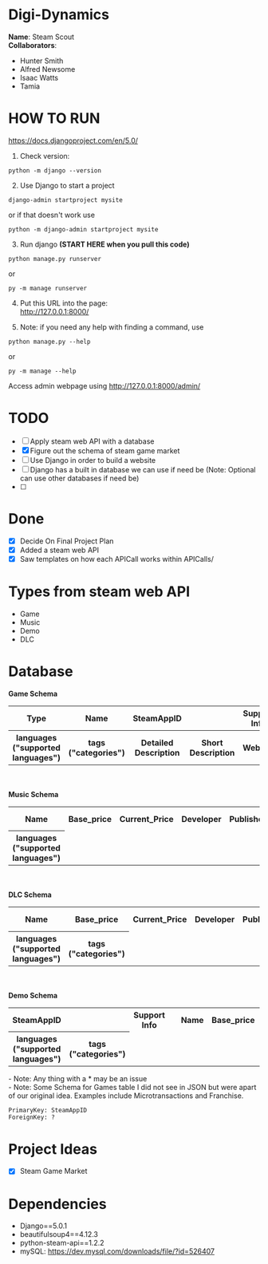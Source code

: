 # Digi-Dynamics
**Name**: Steam Scout <br>
**Collaborators**:  
- Hunter Smith
- Alfred Newsome
- Isaac Watts
- Tamia

# HOW TO RUN
<a href="https://docs.djangoproject.com/en/5.0/">https://docs.djangoproject.com/en/5.0/ </a>

1) Check version:
  ```
  python -m django --version
  ```
2) Use Django to start a project
  ```
  django-admin startproject mysite
  ```
  or if that doesn't work use  
  ```
  python -m django-admin startproject mysite
  ```
3) Run django **(START HERE when you pull this code)**
  ```
  python manage.py runserver
  ```
  or 
  ```
  py -m manage runserver
  ```
4) Put this URL into the page:
  <a href = "http://127.0.0.1:8000/"><br>http://127.0.0.1:8000/</a>

5) Note: if you need any help with finding a command, use
```
python manage.py --help
```
or 
```
py -m manage --help
```
Access admin webpage using <a href="http://127.0.0.1:8000/admin/">http://127.0.0.1:8000/admin/</a>
# TODO
- [ ] Apply steam web API with a database
- [X] Figure out the schema of steam game market
- [ ] Use Django in order to build a website
- [ ] Django has a built in database we can use if need be (Note: Optional can use other databases if need be)
- [ ] 

# Done
- [x] Decide On Final Project Plan
- [x] Added a steam web API
- [x] Saw templates on how each APICall works within APICalls/

# Types from steam web API
<ul>
  <li>Game</li>
  <li>Music</li>
  <li>Demo</li>
  <li>DLC</li>
</ul>

# Database
<b>Game Schema</b>
<table>
  <tr>
    <th>Type</th>
    <th>Name</th>
    <th>SteamAppID<th>
    <th>Support Info<th>
    <th>DLC ("dlc")</th>
    <th>Microtransations</th>
    <th>Subsriptions</th>
    <th>Franchise</th>
    <th>Base_price</th>
    <th>Current_Price</th>
    <th>Country</th>
    <th>Developer </th>
    <th>Publisher</th>
    <th>Genre</th>
    <th>Rating</th>
    <th>Review</th>
    <th>Release_data</th>
    <th>Top Seller</th>
    <th>ControllerSupport</th>
    <th>Image</th>
    <th>Highlight</th>
    <th>Trailer</th>
    <th>Age Requirement</th>
    <th>Platform ("platforms")</tr>
    <th>languages ("supported languages") </th>
    <th>tags ("categories") </th>
    <th>Detailed Description</th>
    <th>Short Description</th>
    <th>Website<th>
  </tr>
</table>
<br><br>
<b>Music Schema</b>
<table>
  <tr>
    <th>Name</th>
    <th>Base_price</th>
    <th>Current_Price</th>
    <th>Developer </th>
    <th>Publisher</th>
    <th>Release_data</th>
    <th>ControllerSupport</th>
    <th>Image</th>
    <th>SteamAppID<th>
    <th>Support Info<th>
    <th>Website<th>
    <th>Detailed Description<th>
    <th>Short Description<th>
    <th>Age Requirement</th>
    <th>Platform ("platforms")</tr>
    <th>languages ("supported languages") </th>
  </tr>
</table>
<br><br>
<b>DLC Schema</b>
<table>
  <tr>
    <th>Name</th>
    <th>Base_price</th>
    <th>Current_Price</th>
    <th>Developer </th>
    <th>Publisher</th>
    <th>Release_data</th>
    <th>ControllerSupport</th>
    <th>Image</th>
    <th>SteamAppID<th>
    <th>Support Info<th>
    <th>Website<th>
    <th>Detailed Description<th>
    <th>Short Description<th>
    <th>Age Requirement</th>
    <th>Platform ("platforms")</tr>
    <th>languages ("supported languages") </th>
    <th>tags ("categories") </th>
  </tr>
</table>
<br><br>
<b>Demo Schema</b>
<table>
  <tr>
    <th>SteamAppID<th>
    <th>Support Info<th>
    <th>Name</th>
    <th>Base_price</th>
    <th>Current_Price</th>
    <th>Developer </th>
    <th>Publisher</th>
    <th>Release_data</th>
    <th>Images</th>
    <th>Website<th>
    <th>Age Requirement<th>
    <th>Detailed Description<th>
    <th>Short Description<th>
    <th>Platform ("platforms")</tr>
    <th>languages ("supported languages") </th>
    <th>tags ("categories") </th>
  </tr>
</table>
- Note: Any thing with a * may be an issue <br>
- Note: Some Schema for Games table I did not see in JSON but were apart of our original idea. Examples include Microtransactions and Franchise.

```
PrimaryKey: SteamAppID
ForeignKey: ?
```
# Project Ideas
- [x] Steam Game Market

# Dependencies
- Django==5.0.1
- beautifulsoup4==4.12.3
- python-steam-api==1.2.2
- mySQL: https://dev.mysql.com/downloads/file/?id=526407 
